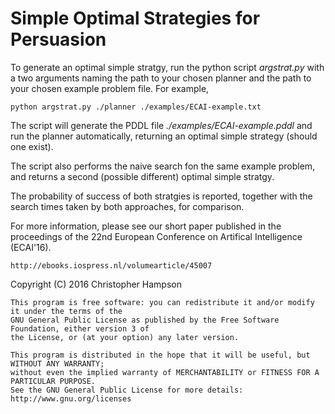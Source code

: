 Simple Optimal Strategies for Persuasion
======================================

To generate an optimal simple stratgy, run the python script *argstrat.py* with a two arguments naming the path to your chosen planner and the path to your chosen example problem file. For example, 

    python argstrat.py ./planner ./examples/ECAI-example.txt
  
The script will generate the PDDL file *./examples/ECAI-example.pddl* and run the planner automatically, returning an optimal simple strategy (should one exist).

The script also performs the naive search fon the same example problem, and returns a second (possible different) optimal simple stratgy.

The probability of success of both stratgies is reported, together with the search times taken by both approaches, for comparison. 


For more information, please see our short paper published in the proceedings of the 22nd European Conference on Artifical Intelligence (ECAI'16).

    http://ebooks.iospress.nl/volumearticle/45007




Copyright (C) 2016 Christopher Hampson
 
    This program is free software: you can redistribute it and/or modify it under the terms of the 
    GNU General Public License as published by the Free Software Foundation, either version 3 of 
    the License, or (at your option) any later version.

    This program is distributed in the hope that it will be useful, but WITHOUT ANY WARRANTY; 
    without even the implied warranty of MERCHANTABILITY or FITNESS FOR A PARTICULAR PURPOSE.  
    See the GNU General Public License for more details: http://www.gnu.org/licenses
